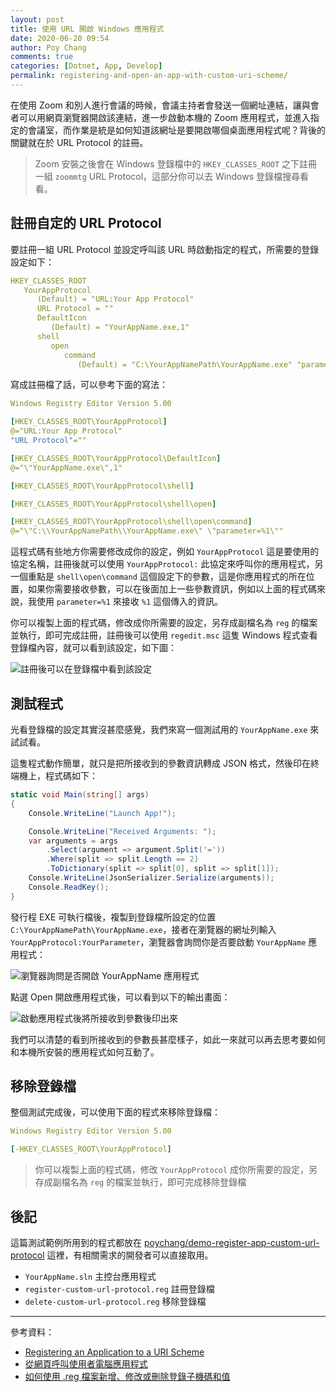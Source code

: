 ```yaml
---
layout: post
title: 使用 URL 開啟 Windows 應用程式
date: 2020-06-20 09:54
author: Poy Chang
comments: true
categories: [Dotnet, App, Develop]
permalink: registering-and-open-an-app-with-custom-uri-scheme/
---
```


在使用 Zoom 和別人進行會議的時候，會議主持者會發送一個網址連結，讓與會者可以用網頁瀏覽器開啟該連結，進一步啟動本機的 Zoom 應用程式，並進入指定的會議室，而作業是統是如何知道該網址是要開啟哪個桌面應用程式呢？背後的關鍵就在於 URL Protocol 的註冊。

>Zoom 安裝之後會在 Windows 登錄檔中的 `HKEY_CLASSES_ROOT` 之下註冊一組 `zoommtg` URL Protocol，這部分你可以去 Windows 登錄檔搜尋看看。

## 註冊自定的 URL Protocol

要註冊一組 URL Protocol 並設定呼叫該 URL 時啟動指定的程式，所需要的登錄設定如下：

```yml
HKEY_CLASSES_ROOT
   YourAppProtocol
      (Default) = "URL:Your App Protocol"
      URL Protocol = ""
      DefaultIcon
         (Default) = "YourAppName.exe,1"
      shell
         open
            command
               (Default) = "C:\YourAppNamePath\YourAppName.exe" "parameter=%1"
```

寫成註冊檔了話，可以參考下面的寫法：

```yml
Windows Registry Editor Version 5.00

[HKEY_CLASSES_ROOT\YourAppProtocol]
@="URL:Your App Protocol"
"URL Protocol"=""

[HKEY_CLASSES_ROOT\YourAppProtocol\DefaultIcon]
@="\"YourAppName.exe\",1"

[HKEY_CLASSES_ROOT\YourAppProtocol\shell]

[HKEY_CLASSES_ROOT\YourAppProtocol\shell\open]

[HKEY_CLASSES_ROOT\YourAppProtocol\shell\open\command]
@="\"C:\\YourAppNamePath\\YourAppName.exe\" \"parameter=%1\""
```

這程式碼有些地方你需要修改成你的設定，例如 `YourAppProtocol` 這是要使用的協定名稱，註冊後就可以使用 `YourAppProtocol:` 此協定來呼叫你的應用程式，另一個重點是 `shell\open\command` 這個設定下的參數，這是你應用程式的所在位置，如果你需要接收參數，可以在後面加上一些參數資訊，例如以上面的程式碼來說，我使用 `parameter=%1` 來接收 `%1` 這個傳入的資訊。

你可以複製上面的程式碼，修改成你所需要的設定，另存成副檔名為 `reg` 的檔案並執行，即可完成註冊，註冊後可以使用 `regedit.msc` 這隻 Windows 程式查看登錄檔內容，就可以看到該設定，如下圖：

![註冊後可以在登錄檔中看到該設定](https://i.imgur.com/wLDU3j3.png)

## 測試程式

光看登錄檔的設定其實沒甚麼感覺，我們來寫一個測試用的 `YourAppName.exe` 來試試看。

這隻程式動作簡單，就只是把所接收到的參數資訊轉成 JSON 格式，然後印在終端機上，程式碼如下：

```csharp
static void Main(string[] args)
{
    Console.WriteLine("Launch App!");

    Console.WriteLine("Received Arguments: ");
    var arguments = args
        .Select(argument => argument.Split('='))
        .Where(split => split.Length == 2)
        .ToDictionary(split => split[0], split => split[1]);
    Console.WriteLine(JsonSerializer.Serialize(arguments));
    Console.ReadKey();
}
```

發行程 EXE 可執行檔後，複製到登錄檔所設定的位置 `C:\YourAppNamePath\YourAppName.exe`，接者在瀏覽器的網址列輸入 `YourAppProtocol:YourParameter`，瀏覽器會詢問你是否要啟動 `YourAppName` 應用程式：

![瀏覽器詢問是否開啟 YourAppName 應用程式](https://i.imgur.com/ZKBqYjA.png)

點選 Open 開啟應用程式後，可以看到以下的輸出畫面：

![啟動應用程式後將所接收到參數後印出來](https://i.imgur.com/QCk0pcQ.png)

我們可以清楚的看到所接收到的參數長甚麼樣子，如此一來就可以再去思考要如何和本機所安裝的應用程式如何互動了。

## 移除登錄檔

整個測試完成後，可以使用下面的程式來移除登錄檔：

```yml
Windows Registry Editor Version 5.00

[-HKEY_CLASSES_ROOT\YourAppProtocol]
```

>你可以複製上面的程式碼，修改 `YourAppProtocol` 成你所需要的設定，另存成副檔名為 `reg` 的檔案並執行，即可完成移除登錄檔

## 後記

這篇測試範例所用到的程式都放在 [poychang/demo-register-app-custom-url-protocol](https://github.com/poychang/demo-register-app-custom-url-protocol) 這裡，有相關需求的開發者可以直接取用。

- `YourAppName.sln` 主控台應用程式
- `register-custom-url-protocol.reg` 註冊登錄檔
- `delete-custom-url-protocol.reg` 移除登錄檔

----------

參考資料：

* [Registering an Application to a URI Scheme](https://docs.microsoft.com/en-us/previous-versions/windows/internet-explorer/ie-developer/platform-apis/aa767914(v=vs.85))
* [從網頁呼叫使用者電腦應用程式](https://kmmr.pixnet.net/blog/post/34454099)
* [如何使用 .reg 檔案新增、修改或刪除登錄子機碼和值](https://support.microsoft.com/zh-tw/help/310516/how-to-add-modify-or-delete-registry-subkeys-and-values-by-using-a-reg)
